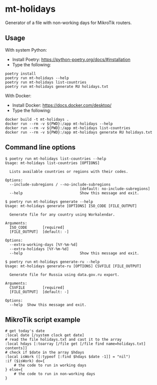 # mt-holidays

Generator of a file with non-working days for MikroTik routers.

## Usage
With system Python:
* Install Poetry: https://python-poetry.org/docs/#installation
* Type the following:
```shell
poetry install
poetry run mt-holidays --help
poetry run mt-holidays list-countries
poetry run mt-holidays generate RU holidays.txt
```

With Docker:
* Install Docker: https://docs.docker.com/desktop/
* Type the following:
```shell
docker build -t mt-holidays .
docker run --rm -v ${PWD}:/app mt-holidays --help
docker run --rm -v ${PWD}:/app mt-holidays list-countries
docker run --rm -v ${PWD}:/app mt-holidays generate RU holidays.txt
```

## Command line options
```shell
$ poetry run mt-holidays list-countries --help
Usage: mt-holidays list-countries [OPTIONS]

  Lists available countries or regions with their codes.

Options:
  --include-subregions / --no-include-subregions
                                  [default: no-include-subregions]
  --help                          Show this message and exit.

$ poetry run mt-holidays generate --help
Usage: mt-holidays generate [OPTIONS] ISO_CODE [FILE_OUTPUT]

  Generate file for any country using Workalendar.

Arguments:
  ISO_CODE       [required]
  [FILE_OUTPUT]  [default: -]

Options:
  --extra-working-days [%Y-%m-%d]
  --extra-holidays [%Y-%m-%d]
  --help                          Show this message and exit.

$ poetry run mt-holidays generate-ru --help
Usage: mt-holidays generate-ru [OPTIONS] CSVFILE [FILE_OUTPUT]

  Generate file for Russia using data.gov.ru export.

Arguments:
  CSVFILE        [required]
  [FILE_OUTPUT]  [default: -]

Options:
  --help  Show this message and exit.
```

## MikroTik script example
```
# get today's date
:local date [/system clock get date]
# read the file holidays.txt and cast it to the array
:local hdays [:toarray [/file get [/file find name=holidays.txt] contents]]
# check if $date in the array $hdays
:local isWork ([:typeof [:find $hdays $date -1]] = "nil")
:if ($isWork) do={
    # the code to run in working days
} else={
    # the code to run in non-working days
}
```
